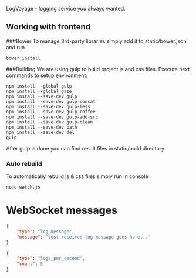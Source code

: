 LogVoyage - logging service you always wanted.

## Working with frontend
###Bower
To manage 3rd-party libraries simply add it to static/bower.json and run
```
bower install
```

###Building
We are using gulp to build project js and css files.
Execute next commands to setup environment:
```
npm install --global gulp
npm install --global gaze
npm install --save-dev gulp
npm install --save-dev gulp-concat
npm install --save-dev gulp-less 
npm install --save-dev gulp-coffee
npm install --save-dev gulp-add-src
npm install --save-dev gulp-clean
npm install --save-dev path
npm install --save-dev del
gulp
```
After gulp is done you can find result files in static/build directory.

### Auto rebuild  
To automatically rebuild js & css files simply run in console
```
node watch.js
```

# WebSocket messages
``` json
{
	"type": "log_message",
	"message": "test received log message goes here..."
}
```

``` json
{
	"type": "logs_per_second",
	"count": 5
}
```